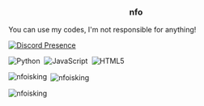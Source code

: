 
<h3 align="center">nfo</h3>
<p>
You can use my codes, I'm not responsible for anything!
</p>

[![Discord Presence](https://lanyard.cnrad.dev/api/1235368996627284082)](https://discord.com/users/1235368996627284082)

![Python](https://img.shields.io/badge/python-%239b44c7.svg?style=for-the-badge&logo=python&logoColor=white)&nbsp;
![JavaScript](https://img.shields.io/badge/javascript-%23323330.svg?style=for-the-badge&logo=javascript&logoColor=%23F7DF1E)&nbsp;
![HTML5](https://img.shields.io/badge/html-%23e48316.svg?style=for-the-badge&logo=html5&logoColor=white)&nbsp;


<p><img align="left" src="https://github-readme-stats.vercel.app/api/top-langs?username=nfoisking&show_icons=true&locale=en&layout=compact" alt="nfoisking" /></p>

<p>&nbsp;<img align="center" src="https://github-readme-stats.vercel.app/api?username=nfoisking&show_icons=true&locale=en" alt="nfoisking" /></p>

<p><img align="center" src="https://github-readme-streak-stats.herokuapp.com/?user=nfoisking&" alt="nfoisking" /></p>

